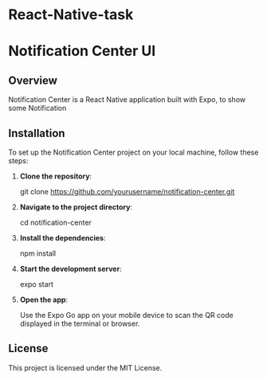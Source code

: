 # React-Native-task

# Notification Center UI 

## Overview

Notification Center is a React Native application built with Expo, to show some Notification 

## Installation

To set up the Notification Center project on your local machine, follow these steps:

1. **Clone the repository**:
   
   git clone https://github.com/yourusername/notification-center.git
   

2. **Navigate to the project directory**:

   cd notification-center


3. **Install the dependencies**:

   npm install
   

4. **Start the development server**:
   
   expo start
   

6. **Open the app**:
   
    Use the Expo Go app on your mobile device to scan the QR code displayed in the terminal or browser.



## License

This project is licensed under the MIT License.
